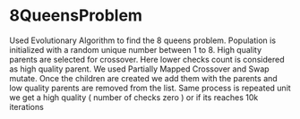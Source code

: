 # 8QueensProblem
Used Evolutionary Algorithm to find the 8 queens problem. Population is initialized with a random unique number between 1 to 8.  High quality parents are selected for crossover. 
Here lower checks count is considered as high quality parent. We used Partially Mapped Crossover and Swap mutate. Once the children are created we add them with the parents and low quality  parents are removed from the list. Same  process is repeated unit we get a high quality ( number of checks zero ) or if its reaches 10k iterations 
